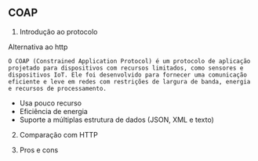 ## COAP

1. Introdução ao protocolo

Alternativa ao http

```
O COAP (Constrained Application Protocol) é um protocolo de aplicação projetado para dispositivos com recursos limitados, como sensores e dispositivos IoT. Ele foi desenvolvido para fornecer uma comunicação eficiente e leve em redes com restrições de largura de banda, energia e recursos de processamento.
```

- Usa pouco recurso
- Eficiência de energia
- Suporte a múltiplas estrutura de dados (JSON, XML e texto)


2. Comparação com HTTP


3. Pros e cons